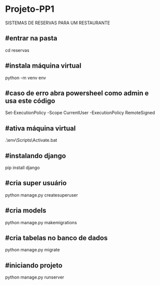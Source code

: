 # Projeto-PP1

SISTEMAS DE RESERVAS PARA UM RESTAURANTE


#entrar na pasta
-------------------------------------------------------------
cd reservas

#instala máquina virtual
-------------------------------------------------------------
python -m venv env

#caso de erro abra powersheel como admin e usa este código
--------------------------------------------------------------
Set-ExecutionPolicy -Scope CurrentUser -ExecutionPolicy RemoteSigned 

#ativa máquina virtual
-------------------------------------------------------------
.\env\Scripts\Activate\.bat

#instalando django
-------------------------------------------------------------
 pip install django

#cria super usuário
-------------------------------------------------------------
python manage.py createsuperuser

#cria models
-------------------------------------------------------------
python manage.py makemigrations

#cria tabelas no banco de dados
-------------------------------------------------------------
python manage.py migrate

#iniciando projeto
-------------------------------------------------------------
python manage.py runserver

